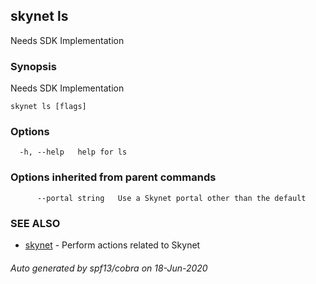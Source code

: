 ## skynet ls

Needs SDK Implementation

### Synopsis

Needs SDK Implementation

```
skynet ls [flags]
```

### Options

```
  -h, --help   help for ls
```

### Options inherited from parent commands

```
      --portal string   Use a Skynet portal other than the default
```

### SEE ALSO

* [skynet](skynet.md)	 - Perform actions related to Skynet

###### Auto generated by spf13/cobra on 18-Jun-2020
